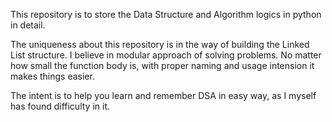 This repository is to store the Data Structure and Algorithm logics in python in detail.

The uniqueness about this repository is in the way of building the Linked List structure. I believe in modular approach of solving problems.
No matter how small the function body is, with proper naming and usage intension it makes things easier.

The intent is to help you learn and remember DSA in easy way, as I myself has found difficulty in it.
